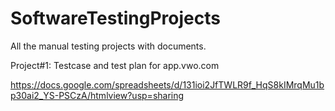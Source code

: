 # SoftwareTestingProjects
All the manual testing projects with documents.

Project#1:  Testcase and test plan for app.vwo.com

https://docs.google.com/spreadsheets/d/131ioi2JfTWLR9f_HqS8kIMrqMu1bp30ai2_YS-PSCzA/htmlview?usp=sharing
